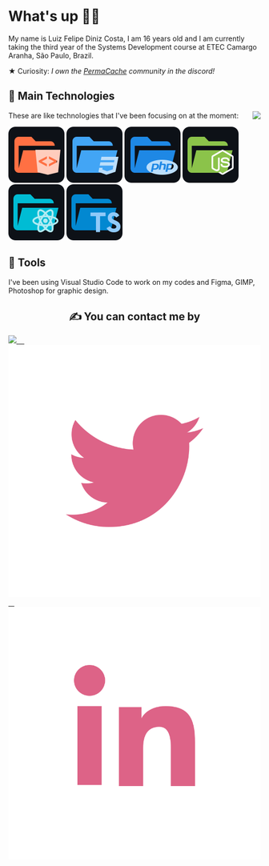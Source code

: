 ﻿# What's up 🖖🏾
 
My name is Luiz Felipe Diniz Costa, I am 16 years old and I am currently taking the third year of the Systems Development course at ETEC Camargo Aranha, São Paulo, Brazil.

★ Curiosity: *I own the [PermaCache](https://discord.gg/UeutKXCBpG) community in the discord!*

## 🎯 Main Technologies

<img align="right" src="https://github-readme-stats.vercel.app/api/top-langs/?username=lfelipediniz&theme=radical" />

These are like technologies that I've been focusing on at the moment:


![HTML](./images/html.svg)
![CSS](./images/css.svg)
![PHP](./images/php.svg)
![NODE](./images/node.svg)
![REACT](./images/react.svg)
![TYPESCRIPT](./images/ts.svg)


## 🔧 Tools

I've been using Visual Studio Code to work on my codes and Figma, GIMP, Photoshop for graphic design.

<h2 align="center"> ✍️ You can contact me by </h2>

<a href="mailto:lfelipediniz@outlook.com">
<img src="https://raw.githubusercontent.com/lfelipediniz/lfelipediniz/a1825711d7a164d8a29da0eada83852d8d16259e/images/message.svg"> &nbsp; &nbsp;

 
<a href="https://twitter.com/lfdinizcosta">
 <img src="https://raw.githubusercontent.com/lfelipediniz/lfelipediniz/b552ad43092acb4eb4d55ef154bc526cc8cf2103/images/twitter.svg"> &nbsp; &nbsp;

 
 
<a href="https://www.linkedin.com/in/luiz-felipe-diniz-costa-779689208/">
 <img src="https://raw.githubusercontent.com/lfelipediniz/lfelipediniz/018899af356a2d50e491d09e26e2e6a210fa0f0c/images/linkedin.svg">




